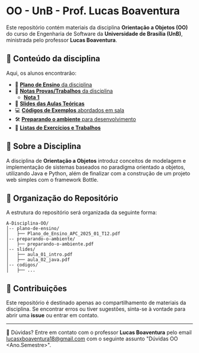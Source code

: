 # OO - UnB - Prof. Lucas Boaventura

Este repositório contém materiais da disciplina **Orientação a Objetos (OO)** do curso de Engenharia de Software da **Universidade de Brasília (UnB)**, ministrada pelo professor **Lucas Boaventura**.

## 📌 Conteúdo da disciplina

Aqui, os alunos encontrarão:

- 📑 [**Plano de Ensino** da disciplina](./plano-de-ensino/2025.2/Plano%20de%20Ensino%20OO%20.pdf)
- 💯 [**Notas Provas/Trabalhos** da disciplina](./notas/)
    - [**Nota 1**](./)
- 📂 [**Slides das Aulas Teóricas**](./slides/)
- 💻 [**Códigos de Exemplos** abordados em sala](./codigos/)
- 🛠️ [**Preparando o ambiente** para desenvolvimento](./preparando-o-ambiente/preparando-o-ambiente.md)
- 📝 [**Listas de Exercícios e Trabalhos**](./listas/lista_p1.md)

## 📜 Sobre a Disciplina

A disciplina de **Orientação a Objetos** introduz conceitos de modelagem e implementação de sistemas baseados no paradigma orientado a objetos, utilizando Java e Python, além de finalizar com a construção de um projeto web simples com o framework Bottle.

## 📂 Organização do Repositório

A estrutura do repositório será organizada da seguinte forma:
```
A-Disciplina-OO/
│-- plano-de-ensino/
│   ├── Plano_de_Ensino_APC_2025_01_T12.pdf
│-- preparando-o-ambiente/
│   ├── preparando-o-ambiente.pdf
│-- slides/
│   ├── aula_01_intro.pdf
│   ├── aula_02_java.pdf
│-- codigos/
│   ├── ...
```

## 📢 Contribuições

Este repositório é destinado apenas ao compartilhamento de materiais da disciplina. Se encontrar erros ou tiver sugestões, sinta-se à vontade para abrir uma **issue** ou entrar em contato.

---
📧 Dúvidas? Entre em contato com o professor **Lucas Boaventura** pelo email lucasxboaventura18@gmail.com com o seguinte assunto "Dúvidas OO <Ano.Semestre>".
